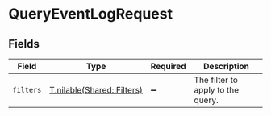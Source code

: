 # QueryEventLogRequest


## Fields

| Field                                                        | Type                                                         | Required                                                     | Description                                                  |
| ------------------------------------------------------------ | ------------------------------------------------------------ | ------------------------------------------------------------ | ------------------------------------------------------------ |
| `filters`                                                    | [T.nilable(Shared::Filters)](../../models/shared/filters.md) | :heavy_minus_sign:                                           | The filter to apply to the query.                            |